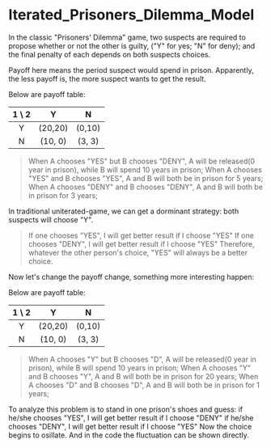 # Iterated_Prisoners_Dilemma_Model

In the classic "Prisoners' Dilemma" game, two suspects are required to propose whether or not the other is guilty, 
("Y" for yes; "N" for deny);
and the final penalty of each depends on both suspects choices.

Payoff here means the period suspect would spend in prison. 
Apparently, the less payoff is, the more suspect wants to get the result.

Below are payoff table:

| 1 \ 2 | Y | N|
|:----:|:----:|:----:|
| Y | (20,20) | (0,10) |
| N | (10, 0) | (3, 3) |

> When A chooses "YES" but B chooses "DENY", A will be released(0 year in prison), while B will spend 10 years in prison;
> When A chooses "YES" and B chooses "YES", A and B will both be in prison for 5 years;
> When A chooses "DENY" and B chooses "DENY", A and B will both be in prison for 3 years;

In traditional uniterated-game, we can get a dorminant strategy: both suspects will choose "Y".
> If one chooses "YES", I will get better result if I choose "YES"
> If one chooses "DENY", I will get better result if I choose "YES"
> Therefore, whatever the other person's choice, "YES" will always be a better choice.




Now let's change the payoff change, something more interesting happen:

Below are payoff table:

| 1 \ 2 | Y | N|
|:----:|:----:|:----:|
| Y | (20,20) | (0,10) |
| N | (10, 0) | (3, 3) |

> When A chooses "Y" but B chooses "D", A will be released(0 year in prison), while B will spend 10 years in prison;
> When A chooses "Y" and B chooses "Y", A and B will both be in prison for 20 years;
> When A chooses "D" and B chooses "D", A and B will both be in prison for 1 years;

To analyze this problem is to stand in one prison's shoes and guess:
if he/she chooses "YES", I will get better result if I choose "DENY"
if he/she chooses "DENY", I will get better result if I choose "YES"
Now the choice begins to osillate. And in the code the fluctuation can be shown directly.



